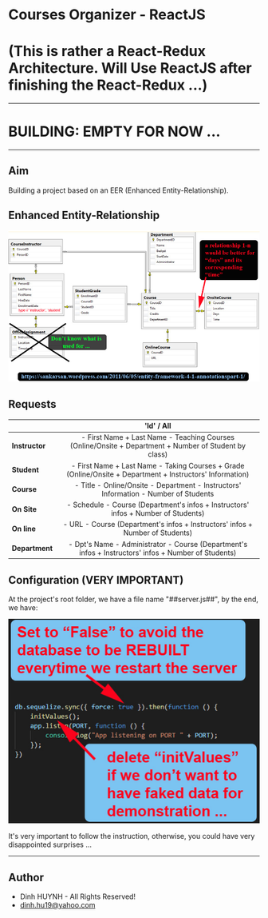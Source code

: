 # Courses Organizer - ReactJS
# (This is rather a React-Redux Architecture. Will Use ReactJS after finishing the React-Redux ...)

---
# BUILDING: EMPTY FOR NOW ...

---

## Aim
Building a project based on an EER (Enhanced Entity-Relationship).

## Enhanced Entity-Relationship

![alt text](assets/img/SchoolDataModel.jpg)

## Requests
|                |                                                 'Id' / All                                                |
|----------------|:---------------------------------------------------------------------------------------------------------:|
| **Instructor** | - First Name + Last Name - Teaching Courses (Online/Onsite + Department + Number of Student by class)     |
| **Student**    | - First Name + Last Name - Taking Courses + Grade (Online/Onsite + Department + Instructors' Information) |
| **Course**     | - Title - Online/Onsite -  Department - Instructors' Information - Number of Students                     |
| **On Site**    | - Schedule - Course (Department's infos + Instructors' infos + Number of Students)                        |
| **On line**    | - URL - Course   (Department's infos + Instructors' infos + Number of Students)                           |
| **Department** | - Dpt's Name - Administrator - Course (Department's infos + Instructors' infos + Number of Students)      |

## Configuration (VERY IMPORTANT)

At the project's root folder, we have a file name "##server.js##", by the end, we have:

![alt text](assets/img/server_config.jpg)

It's very important to follow the instruction, otherwise, you could have very disappointed surprises ...

---------------

## Author
* Dinh HUYNH - All Rights Reserved!
* dinh.hu19@yahoo.com